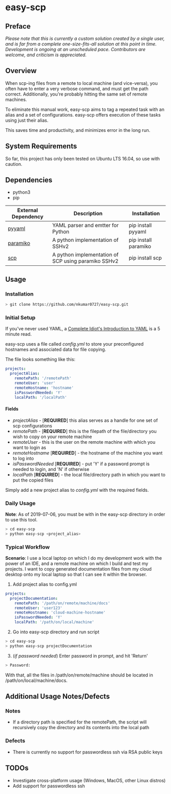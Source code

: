 # easy-scp

## Preface

*Please note that this is currently a custom solution created by a single user, and is far from a complete one-size-fits-all solution at this point in time. Development is ongoing at an unscheduled pace. Contributors are welcome, and criticism is appreciated.*

## Overview

When scp-ing files from a remote to local machine (and vice-versa), you often have to enter a very verbose command, and must get the path correct. Additionally, you're probably hitting the same set of remote machines.

To eliminate this manual work, easy-scp aims to tag a repeated task with an alias and a set of configurations. easy-scp offers execution of these tasks using just their alias.

This saves time and productivity, and minimizes error in the long run.

## System Requirements

So far, this project has only been tested on Ubuntu LTS 16.04, so use with caution.

## Dependencies

+ python3
+ pip

External Dependency | Description | Installation
--- | --- | ---
[pyyaml](https://pyyaml.org/wiki/PyYAMLDocumentation) | YAML parser and emtter for Python | pip install pyyaml
[paramiko](https://www.paramiko.org/) | A python implementation of SSHv2 | pip install paramiko
[scp](https://pypi.org/project/scp/) | A python implementation of SCP using paramiko SSHv2 | pip install scp

## Usage

### Installation

```sh
> git clone https://github.com/nkumar0727/easy-scp.git
```

### Initial Setup

If you've never used YAML, a [Complete Idiot's Introduction to YAML](https://github.com/Animosity/CraftIRC/wiki/Complete-idiot's-introduction-to-yaml) is a 5 minute read.

easy-scp uses a file called *config.yml* to store your preconfigured hostnames and associated data for file copying.

The file looks something like this:
```yaml
projects:
  projectAlias:
    remotePath: '/remotePath'
    remoteUser: 'user'
    remoteHostname: 'hostname'
    isPasswordNeeded: 'Y'
    localPath: '/localPath'
```

#### Fields

+ *projectAlias* - [**REQUIRED**] this alias serves as a handle for one set of scp configurations
+ *remotePath* - [**REQUIRED**] this is the filepath of the file/directory you wish to copy on your remote machine
+ *remoteUser* - this is the user on the remote machine with which you want to login as
+ *remoteHostname* [**REQUIRED**] - the hostname of the machine you want to log into
+ *isPasswordNeeded* [**REQUIRED**] - put 'Y' if a password prompt is needed to login, and 'N' if otherwise
+ *localPath* [**REQUIRED**] - the local file/directory path in which you want to put the copied files

Simply add a new project alias to *config.yml* with the required fields.

### Daily Usage

**Note**: As of 2019-07-06, you must be with in the easy-scp directory in order to use this tool.

```sh
> cd easy-scp
> python easy-scp <project_alias>
```

### Typical Workflow

**Scenario**: I use a local laptop on which I do my development work with the power of an IDE, and a remote machine on which I build and test my projects. I want to copy generated documentation files from my cloud desktop onto my local laptop so that I can see it within the browser.

1) Add project alias to config.yml

```yaml
projects:
  projectDocumentation:
    remotePath: '/path/on/remote/machine/docs'
    remoteUser: 'user123'
    remoteHostname: 'cloud-machine-hostname'
    isPasswordNeeded: 'Y'
    localPath: '/path/on/local/machine'
```

2) Go into easy-scp directory and run script

```sh
> cd easy-scp
> python easy-scp projectDocumentation
```

3) (*if password needed*) Enter password in prompt, and hit 'Return'

```sh
> Password: 
```

With that, all the files in /path/on/remote/machine should be located in /path/on/local/machine/docs.

## Additional Usage Notes/Defects

### Notes

+ If a directory path is specified for the remotePath, the script will recursively copy the directory and its contents into the local path

### Defects

+ There is currently no support for passwordless ssh via RSA public keys

## TODOs

+ Investigate cross-platform usage (Windows, MacOS, other Linux distros)
+ Add support for passwordless ssh
